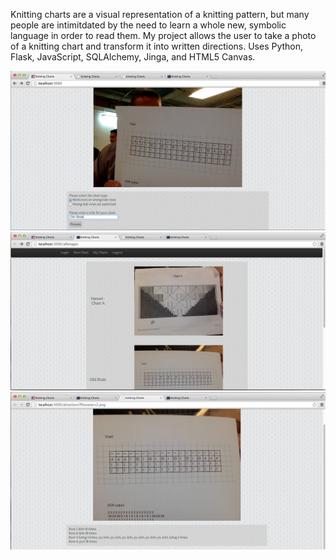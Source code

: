 Knitting charts are a visual representation of a knitting pattern, but many people are intimitdated by the need to learn a whole new, symbolic language in order to read them.  My project allows the user to take a photo of a knitting chart and transform it into written directions.  Uses Python, Flask, JavaScript, SQLAlchemy, Jinga, and HTML5 Canvas.

![Alt text](screenshots/new_chart_form.jpg "Screenshot of the new chart form")
![Alt text](screenshots/charts_view.jpg "Screenshot of the user's charts")
![Alt text](screenshots/directions_view.jpg "Screenshot of the directions page")
